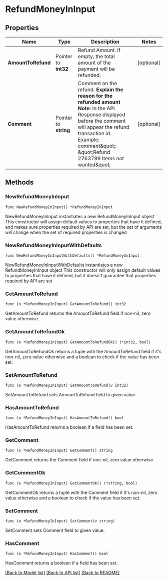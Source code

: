 # RefundMoneyInInput

## Properties

Name | Type | Description | Notes
------------ | ------------- | ------------- | -------------
**AmountToRefund** | Pointer to **int32** | Refund Amount. If empty, the total amount of the payment will be refunded. | [optional] 
**Comment** | Pointer to **string** | Comment on the refund.   **Explain the reason for the refunded amount**   **Note:** In the API Response displayed before the comment will appear the refund transaction id. Example: comment\&quot;: \&quot;Refund 2763789 Items not wanted\&quot; | [optional] 

## Methods

### NewRefundMoneyInInput

`func NewRefundMoneyInInput() *RefundMoneyInInput`

NewRefundMoneyInInput instantiates a new RefundMoneyInInput object
This constructor will assign default values to properties that have it defined,
and makes sure properties required by API are set, but the set of arguments
will change when the set of required properties is changed

### NewRefundMoneyInInputWithDefaults

`func NewRefundMoneyInInputWithDefaults() *RefundMoneyInInput`

NewRefundMoneyInInputWithDefaults instantiates a new RefundMoneyInInput object
This constructor will only assign default values to properties that have it defined,
but it doesn't guarantee that properties required by API are set

### GetAmountToRefund

`func (o *RefundMoneyInInput) GetAmountToRefund() int32`

GetAmountToRefund returns the AmountToRefund field if non-nil, zero value otherwise.

### GetAmountToRefundOk

`func (o *RefundMoneyInInput) GetAmountToRefundOk() (*int32, bool)`

GetAmountToRefundOk returns a tuple with the AmountToRefund field if it's non-nil, zero value otherwise
and a boolean to check if the value has been set.

### SetAmountToRefund

`func (o *RefundMoneyInInput) SetAmountToRefund(v int32)`

SetAmountToRefund sets AmountToRefund field to given value.

### HasAmountToRefund

`func (o *RefundMoneyInInput) HasAmountToRefund() bool`

HasAmountToRefund returns a boolean if a field has been set.

### GetComment

`func (o *RefundMoneyInInput) GetComment() string`

GetComment returns the Comment field if non-nil, zero value otherwise.

### GetCommentOk

`func (o *RefundMoneyInInput) GetCommentOk() (*string, bool)`

GetCommentOk returns a tuple with the Comment field if it's non-nil, zero value otherwise
and a boolean to check if the value has been set.

### SetComment

`func (o *RefundMoneyInInput) SetComment(v string)`

SetComment sets Comment field to given value.

### HasComment

`func (o *RefundMoneyInInput) HasComment() bool`

HasComment returns a boolean if a field has been set.


[[Back to Model list]](../README.md#documentation-for-models) [[Back to API list]](../README.md#documentation-for-api-endpoints) [[Back to README]](../README.md)



